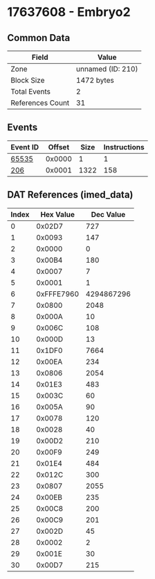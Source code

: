 # 17637608 - Embryo2

## Common Data

| Field            | Value             |
|------------------|-------------------|
| Zone             | unnamed (ID: 210) |
| Block Size       | 1472 bytes        |
| Total Events     | 2                 |
| References Count | 31                |

## Events

| Event ID            | Offset   |   Size |   Instructions |
|---------------------|----------|--------|----------------|
| [65535](./65535.md) | 0x0000   |      1 |              1 |
| [206](./206.md)     | 0x0001   |   1322 |            158 |

## DAT References (imed_data)

|   Index | Hex Value   |   Dec Value |
|---------|-------------|-------------|
|       0 | 0x02D7      |         727 |
|       1 | 0x0093      |         147 |
|       2 | 0x0000      |           0 |
|       3 | 0x00B4      |         180 |
|       4 | 0x0007      |           7 |
|       5 | 0x0001      |           1 |
|       6 | 0xFFFE7960  |  4294867296 |
|       7 | 0x0800      |        2048 |
|       8 | 0x000A      |          10 |
|       9 | 0x006C      |         108 |
|      10 | 0x000D      |          13 |
|      11 | 0x1DF0      |        7664 |
|      12 | 0x00EA      |         234 |
|      13 | 0x0806      |        2054 |
|      14 | 0x01E3      |         483 |
|      15 | 0x003C      |          60 |
|      16 | 0x005A      |          90 |
|      17 | 0x0078      |         120 |
|      18 | 0x0028      |          40 |
|      19 | 0x00D2      |         210 |
|      20 | 0x00F9      |         249 |
|      21 | 0x01E4      |         484 |
|      22 | 0x012C      |         300 |
|      23 | 0x0807      |        2055 |
|      24 | 0x00EB      |         235 |
|      25 | 0x00C8      |         200 |
|      26 | 0x00C9      |         201 |
|      27 | 0x002D      |          45 |
|      28 | 0x0002      |           2 |
|      29 | 0x001E      |          30 |
|      30 | 0x00D7      |         215 |
